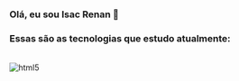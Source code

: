 ### Olá, eu sou Isac Renan 👋

### Essas são as tecnologias que estudo atualmente:

</div> <div style="display:inline_block"><br>
    <img align="center" alt="html5" src="https://img.shields.io/badge/Python-14354C?style=for-the-badge&logo=python&logoColor=white" />

</div> 
